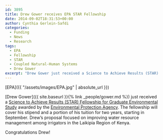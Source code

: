 ```yaml
---
id: 3895
title: Drew Gower receives EPA STAR Fellowship
date: 2014-09-02T18:31:53+00:00
author: Cynthia Gerlein-Safdi
categories:
  - Funding
  - News
  - Research
tags:
  - EPA
  - Fellowship
  - STAR
  - Coupled Natural-Human Systems
  - Drew Gower
excerpt: "Drew Gower just received a Science to Achieve Results (STAR) Fellowship for Graduate Environmental Study awarded by the Environmental Protection Agency."
---
```

[EPA]({{ "/assets/images/EPA.jpg" | absolute_url }})

[Drew Gower]({{ site.baseurl }}{% link _people/gower.md %}) just received a <a href="http://epa.gov/ncer/fellow/" target="_blank">Science to Achieve Results (STAR) Fellowship for Graduate Environmental Study</a> awarded by the <a href="http://www.epa.gov/" target="_blank">Environmental Protection Agency</a>. <!--more-->The fellowship will cover his stipend and a portion of his tuition for two years, starting in September. Drew&#8217;s proposal focused on improving water resource management among irrigators in the Laikipia Region of Kenya.

Congratulations Drew!